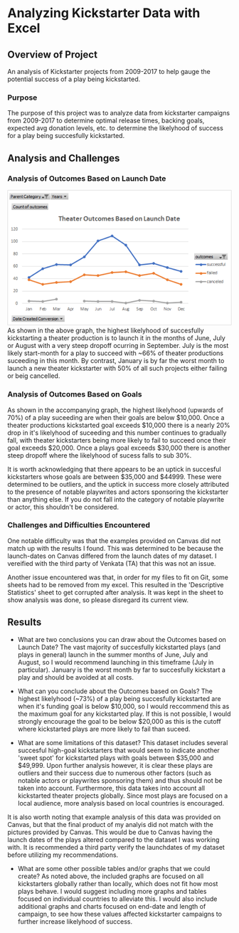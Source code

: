 # Analyzing Kickstarter Data with Excel

## Overview of Project
An analysis of Kickstarter projects from 2009-2017 to help gauge the potential success of a play being kickstarted.

### Purpose
The purpose of this project was to analyze data from kickstarter campaigns from 2009-2017 to determine optimal release times, backing goals, expected avg donation levels, etc. to determine the likelyhood of success for a play being succesfully kickstarted. 

## Analysis and Challenges

### Analysis of Outcomes Based on Launch Date
![Theater Outcomes vs Launch Graph](https://github.com/Tbrecke01/Kickstarter-Analysis/blob/main/Theater_Outcomes_vs_Launch.png)
As shown in the above graph, the highest likelyhood of succesfully kickstarting a theater production is to launch it in the months of June, July or August with a very steep dropoff ocurring in September. July is the most likely start-month for a play to succeed with ~66% of theater productions suceeding in this month. By contrast, January is by far the worst month to launch a new theater kickstarter with 50% of all such projects either failing or beig cancelled.

### Analysis of Outcomes Based on Goals

As shown in the accompanying graph, the highest likelyhood (upwards of 70%) of a play suceeding are when their goals are below $10,000. Once a theater productions kickstarted goal exceeds $10,000 there is a nearly 20% drop in it's likelyhood of suceeding and this number continues to gradually fall, with theater kickstarters being more likely to fail to succeed once their goal exceeds $20,000. Once a plays goal exceeds $30,000 there is another steep dropoff where the likelyhood of sucess falls to sub 30%.

It is worth acknowledging that there appears to be an uptick in succesful kickstarters whose goals are between $35,000 and $44999. These were determined to be outliers, and the uptick in success more closely attributed to the presence of notable playwrites and actors sponsoring the kickstarter than anything else. If you do not fall into the category of notable playwrite or actor, this shouldn't be considered.

### Challenges and Difficulties Encountered
One notable difficulty was that the examples provided on Canvas did not match up with the results I found. This was determined to be because the launch-dates on Canvas differed from the launch dates of my dataset. I vereified with the third party of Venkata (TA) that this was not an issue.

Another issue encountered was that, in order for my files to fit on Git, some sheets had to be removed from my excel. This resulted in the 'Descriptive Statistics' sheet to get corrupted after analysis. It was kept in the sheet to show analysis was done, so please disregard its current view.

## Results

- What are two conclusions you can draw about the Outcomes based on Launch Date?
The vast majority of succesfully kickstarted plays (and plays in general) launch in the summer months of June, July and August, so I would recommend launching in this timeframe (July in particular). January is the worst month by far to succesfully kickstart a play and should be avoided at all costs.

- What can you conclude about the Outcomes based on Goals?
The highest likelyhood (~73%) of a play being succesfully kickstarted are when it's funding goal is below $10,000, so I would reccommend this as the maximum goal for any kickstarted play. If this is not possible, I would strongly encourage the goal to be below $20,000 as this is the cutoff where kickstarted plays are more likely to fail than suceed.

- What are some limitations of this dataset?
This dataset includes several succesful high-goal kickstarters that would seem to indicate another 'sweet spot' for kickstarted plays with goals between $35,000 and $49,999. Upon further analysis however, it is clear these plays are outliers and their success due to numerous other factors (such as notable actors or playwrites sponsoring them) and thus should not be taken into account. Furthermore, this data takes into account all kickstarted theater projects globally. Since most plays are focused on a local audience, more analysis based on local countries is encouraged.

It is also worth noting that example analysis of this data was provided on Canvas, but that the final product of my analyis did not match with the pictures provided by Canvas. This would be due to Canvas having the launch dates of the plays altered compared to the dataset I was working with. It is recommended a third party verify the launchdates of my dataset before utilizing my recommendations.

- What are some other possible tables and/or graphs that we could create?
As noted above, the included graphs are focused on all kickstarters globally rather than locally, which does not fit how most plays behave. I would suggest including more graphs and tables focused on individual countries to alleviate this. I would also include additional graphs and charts focused on end-date and length of campaign, to see how these values affected kickstarter campaigns to further increase likelyhood of success.
